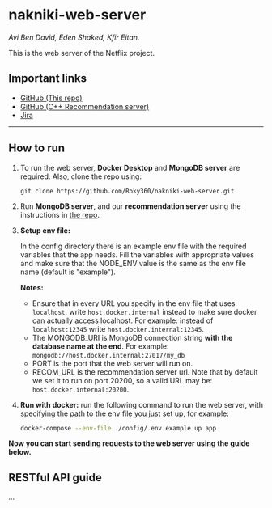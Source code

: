 # nakniki-web-server

_Avi Ben David, Eden Shaked, Kfir Eitan._

This is the web server of the Netflix project.

## Important links

* [GitHub (This repo)](https://github.com/Roky360/nakniki-web-server)
* [GitHub (C++ Recommendation server)](https://github.com/Roky360/project-netflix)
* [Jira](https://edenshkd.atlassian.net/jira/software/projects/NP/boards/2/backlog)

---

## How to run

1. To run the web server, **Docker Desktop** and **MongoDB server** are required.  Also, clone the repo using:
    ```
    git clone https://github.com/Roky360/nakniki-web-server.git
    ```
   
2. Run **MongoDB server**, and our **recommendation server** using the instructions in [the repo](https://github.com/Roky360/project-netflix).

3. **Setup env file:**

    In the config directory there is an example env file with the required variables that the app needs. 
    Fill the variables with appropriate values and make sure that the NODE_ENV value is the same as the env file name (default is "example").
    
    **Notes:**
    - Ensure that in every URL you specify in the env file that uses `localhost`, write `host.docker.internal` instead to make sure docker can actually access localhost.
      For example: instead of `localhost:12345` write `host.docker.internal:12345`.
    - The MONGODB_URI is MongoDB connection string **with the database name at the end**. For example: `mongodb://host.docker.internal:27017/my_db`
    - PORT is the port that the web server will run on.
    - RECOM_URL is the recommendation server url. Note that by default we set it to run on port 20200, so a valid URL may be: `host.docker.internal:20200`.
    
4. **Run with docker:** run the following command to run the web server, with specifying the path to the env file you just set up, for example:
    ```bash
    docker-compose --env-file ./config/.env.example up app
    ```

**Now you can start sending requests to the web server using the guide below.**

## RESTful API guide

...
